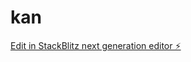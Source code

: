 # kan

[Edit in StackBlitz next generation editor ⚡️](https://stackblitz.com/~/github.com/nminh185/kan)